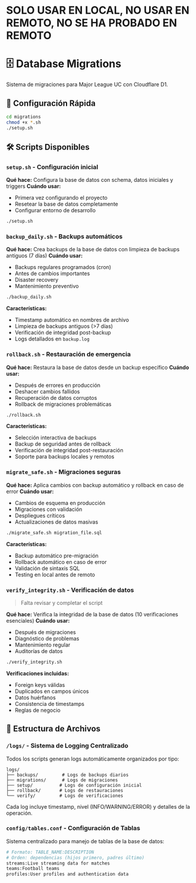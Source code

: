 # SOLO USAR EN LOCAL, NO USAR EN REMOTO, NO SE HA PROBADO EN REMOTO

# 🗄️ Database Migrations

Sistema de migraciones para Major League UC con Cloudflare D1.

## 🚀 Configuración Rápida

```bash
cd migrations
chmod +x *.sh
./setup.sh
```

## 🛠️ Scripts Disponibles

### `setup.sh` - Configuración inicial

**Qué hace:** Configura la base de datos con schema, datos iniciales y triggers
**Cuándo usar:**

- Primera vez configurando el proyecto
- Resetear la base de datos completamente
- Configurar entorno de desarrollo

```bash
./setup.sh
```

### `backup_daily.sh` - Backups automáticos

**Qué hace:** Crea backups de la base de datos con limpieza de backups antiguos (7 días)
**Cuándo usar:**

- Backups regulares programados (cron)
- Antes de cambios importantes
- Disaster recovery
- Mantenimiento preventivo

```bash
./backup_daily.sh
```

**Características:**

- Timestamp automático en nombres de archivo
- Limpieza de backups antiguos (>7 días)
- Verificación de integridad post-backup
- Logs detallados en `backup.log`

### `rollback.sh` - Restauración de emergencia

**Qué hace:** Restaura la base de datos desde un backup específico
**Cuándo usar:**

- Después de errores en producción
- Deshacer cambios fallidos
- Recuperación de datos corruptos
- Rollback de migraciones problemáticas

```bash
./rollback.sh
```

**Características:**

- Selección interactiva de backups
- Backup de seguridad antes de rollback
- Verificación de integridad post-restauración
- Soporte para backups locales y remotos

### `migrate_safe.sh` - Migraciones seguras

**Qué hace:** Aplica cambios con backup automático y rollback en caso de error
**Cuándo usar:**

- Cambios de esquema en producción
- Migraciones con validación
- Despliegues críticos
- Actualizaciones de datos masivas

```bash
./migrate_safe.sh migration_file.sql
```

**Características:**

- Backup automático pre-migración
- Rollback automático en caso de error
- Validación de sintaxis SQL
- Testing en local antes de remoto

### `verify_integrity.sh` - Verificación de datos

> Falta revisar y completar el script

**Qué hace:** Verifica la integridad de la base de datos (10 verificaciones esenciales)
**Cuándo usar:**

- Después de migraciones
- Diagnóstico de problemas
- Mantenimiento regular
- Auditorías de datos

```bash
./verify_integrity.sh
```

**Verificaciones incluidas:**

- Foreign keys válidas
- Duplicados en campos únicos
- Datos huérfanos
- Consistencia de timestamps
- Reglas de negocio

## 📁 Estructura de Archivos

### `/logs/` - Sistema de Logging Centralizado

Todos los scripts generan logs automáticamente organizados por tipo:

```
logs/
├── backups/         # Logs de backups diarios
├── migrations/      # Logs de migraciones
├── setup/          # Logs de configuración inicial
├── rollback/       # Logs de restauraciones
└── verify/         # Logs de verificaciones
```

Cada log incluye timestamp, nivel (INFO/WARNING/ERROR) y detalles de la operación.

### `config/tables.conf` - Configuración de Tablas

Sistema centralizado para manejo de tablas de la base de datos:

```bash
# Formato: TABLE_NAME:DESCRIPTION
# Orden: dependencias (hijos primero, padres último)
streams:Live streaming data for matches
teams:Football teams
profiles:User profiles and authentication data
```
